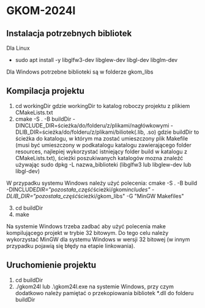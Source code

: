 # GKOM-2024l

## Instalacja potrzebnych bibliotek

Dla Linux

- sudo apt install -y libglfw3-dev libglew-dev libgl-dev libglm-dev

Dla Windows potrzebne biblioteki są w folderze gkom_libs

## Kompilacja projektu

1. cd workingDir gdzie workingDir to katalog roboczy projektu z plikiem CMakeLists.txt
2. cmake -S . -B buildDir -DINCLUDE_DIR=ścieżka/do/folderu/z/plikami/nagłówkowymi -DLIB_DIR=ścieżka/do/folderu/z/plikami/biliotek(.lib, .so) gdzie buildDir to ścieżka do katalogu, w którym ma zostać umieszczony plik Makefile (musi być umieszczony w podkatalogu katalogu zawierającego folder resources, najlepiej wykorzystać istniejący folder build w katalogu z CMakeLists.txt), ścieżki poszukiwanych katalogów mozna znaleźć używając sudo dpkg -L nazwa_biblioteki (libglfw3 lub libglew-dev lub libgl-dev)

W przypadku systemu Windows należy użyć polecenia: cmake -S . -B build -DINCLUDE*DIR="pozostała_część*ścieżki/gkom*includes" -DLIB_DIR="pozostała_część*ścieżki/gkom_libs" -G "MinGW Makefiles"

3. cd buildDir
4. make

Na systemie Windows trzeba zadbać aby użyć polecenia make kompilującego projekt w trybie 32 bitowym. Do tego celu należy wykorzystać MinGW dla systemu Windows w wersji 32 bitowej (w innym przypadku pojawią się błędy na etapie linkowania).

## Uruchomienie projektu

1. cd buildDir
2. ./gkom24l lub .\gkom24l.exe na systemie Windows, przy czym dodatkowo należy pamiętać o przekopiowania bibliotek \*.dll do folderu buildDir
